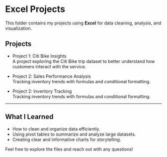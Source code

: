 # Excel Projects

This folder contains my projects using **Excel** for data cleaning, analysis, and visualization.

## Projects

- Project 1: Citi Bike Insights  
  A project exploring the Citi Bike trip dataset to better understand how customers interact with the service.

- Project 2: Sales Performance Analysis  
  Tracking inventory trends with formulas and conditional formatting.

- Project 2: Inventory Tracking  
  Tracking inventory trends with formulas and conditional formatting.

---

## What I Learned

- How to clean and organize data efficiently.  
- Using pivot tables to summarize and analyze large datasets.  
- Creating clear and informative charts for storytelling.

Feel free to explore the files and reach out with any questions!
